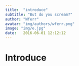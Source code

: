 ```yaml
---
title:  "introduce"
subtitle: "But do you scream?"
author: "Wferr"
avatar: "img/authors/wferr.png"
image: "img/e.jpg"
date:   2016-06-01 12:12:12
---
```


# Introduce


